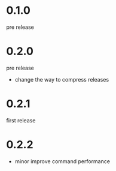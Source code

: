 # 0.1.0
pre release

# 0.2.0
pre release

- change the way to compress releases

# 0.2.1
first release

# 0.2.2
- minor improve command performance
